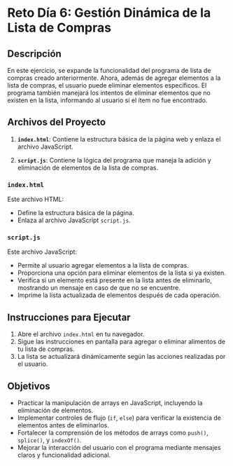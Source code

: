 # Reto Día 6: Gestión Dinámica de la Lista de Compras

## Descripción

En este ejercicio, se expande la funcionalidad del programa de lista de compras creado anteriormente. Ahora, además de agregar elementos a la lista de compras, el usuario puede eliminar elementos específicos. El programa también manejará los intentos de eliminar elementos que no existen en la lista, informando al usuario si el ítem no fue encontrado.

## Archivos del Proyecto

1. **`index.html`**: Contiene la estructura básica de la página web y enlaza el archivo JavaScript.

2. **`script.js`**: Contiene la lógica del programa que maneja la adición y eliminación de elementos de la lista de compras.

### `index.html`

Este archivo HTML:
- Define la estructura básica de la página.
- Enlaza al archivo JavaScript `script.js`.

### `script.js`

Este archivo JavaScript:
- Permite al usuario agregar elementos a la lista de compras.
- Proporciona una opción para eliminar elementos de la lista si ya existen.
- Verifica si un elemento está presente en la lista antes de eliminarlo, mostrando un mensaje en caso de que no se encuentre.
- Imprime la lista actualizada de elementos después de cada operación.

## Instrucciones para Ejecutar

1. Abre el archivo `index.html` en tu navegador.
2. Sigue las instrucciones en pantalla para agregar o eliminar alimentos de tu lista de compras.
3. La lista se actualizará dinámicamente según las acciones realizadas por el usuario.

## Objetivos

- Practicar la manipulación de arrays en JavaScript, incluyendo la eliminación de elementos.
- Implementar controles de flujo (`if`, `else`) para verificar la existencia de elementos antes de eliminarlos.
- Fortalecer la comprensión de los métodos de arrays como `push()`, `splice()`, y `indexOf()`.
- Mejorar la interacción del usuario con el programa mediante mensajes claros y funcionalidad adicional.

